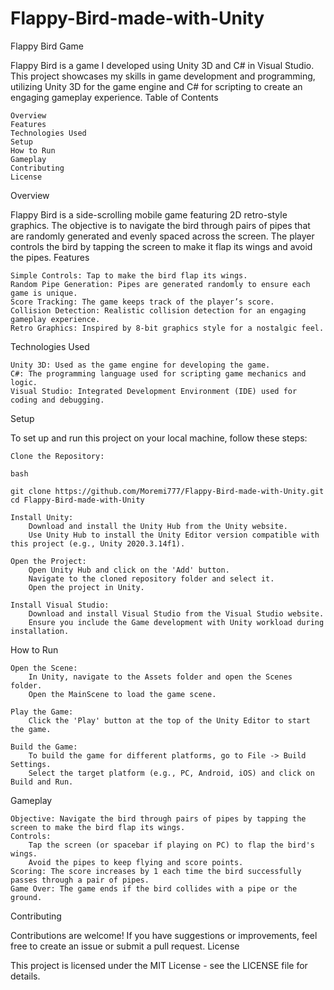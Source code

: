 # Flappy-Bird-made-with-Unity
Flappy Bird Game

Flappy Bird is a game I developed using Unity 3D and C# in Visual Studio. This project showcases my skills in game development and programming, utilizing Unity 3D for the game engine and C# for scripting to create an engaging gameplay experience.
Table of Contents

    Overview
    Features
    Technologies Used
    Setup
    How to Run
    Gameplay
    Contributing
    License

Overview

Flappy Bird is a side-scrolling mobile game featuring 2D retro-style graphics. The objective is to navigate the bird through pairs of pipes that are randomly generated and evenly spaced across the screen. The player controls the bird by tapping the screen to make it flap its wings and avoid the pipes.
Features

    Simple Controls: Tap to make the bird flap its wings.
    Random Pipe Generation: Pipes are generated randomly to ensure each game is unique.
    Score Tracking: The game keeps track of the player’s score.
    Collision Detection: Realistic collision detection for an engaging gameplay experience.
    Retro Graphics: Inspired by 8-bit graphics style for a nostalgic feel.

Technologies Used

    Unity 3D: Used as the game engine for developing the game.
    C#: The programming language used for scripting game mechanics and logic.
    Visual Studio: Integrated Development Environment (IDE) used for coding and debugging.

Setup

To set up and run this project on your local machine, follow these steps:

    Clone the Repository:

    bash

    git clone https://github.com/Moremi777/Flappy-Bird-made-with-Unity.git
    cd Flappy-Bird-made-with-Unity

    Install Unity:
        Download and install the Unity Hub from the Unity website.
        Use Unity Hub to install the Unity Editor version compatible with this project (e.g., Unity 2020.3.14f1).

    Open the Project:
        Open Unity Hub and click on the 'Add' button.
        Navigate to the cloned repository folder and select it.
        Open the project in Unity.

    Install Visual Studio:
        Download and install Visual Studio from the Visual Studio website.
        Ensure you include the Game development with Unity workload during installation.

How to Run

    Open the Scene:
        In Unity, navigate to the Assets folder and open the Scenes folder.
        Open the MainScene to load the game scene.

    Play the Game:
        Click the 'Play' button at the top of the Unity Editor to start the game.

    Build the Game:
        To build the game for different platforms, go to File -> Build Settings.
        Select the target platform (e.g., PC, Android, iOS) and click on Build and Run.

Gameplay

    Objective: Navigate the bird through pairs of pipes by tapping the screen to make the bird flap its wings.
    Controls:
        Tap the screen (or spacebar if playing on PC) to flap the bird's wings.
        Avoid the pipes to keep flying and score points.
    Scoring: The score increases by 1 each time the bird successfully passes through a pair of pipes.
    Game Over: The game ends if the bird collides with a pipe or the ground.

Contributing

Contributions are welcome! If you have suggestions or improvements, feel free to create an issue or submit a pull request.
License

This project is licensed under the MIT License - see the LICENSE file for details.
